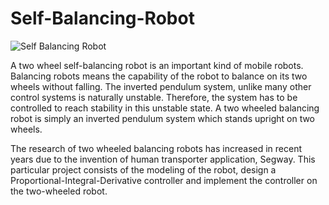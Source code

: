 # Self-Balancing-Robot

![Self Balancing Robot](IMG_20180527_154902.jpg)

A two wheel self-balancing robot is an important kind of mobile robots. Balancing robots means the
capability of the robot to balance on its two wheels without falling. The inverted pendulum system, unlike
many other control systems is naturally unstable. Therefore, the system has to be controlled to reach
stability in this unstable state. A two wheeled balancing robot is simply an inverted pendulum system
which stands upright on two wheels.

The research of two wheeled balancing robots has increased in recent years due to the invention
of human transporter application, Segway. This particular project consists of the modeling of the robot,
design a Proportional-Integral-Derivative controller and implement the controller on the two-wheeled
robot.

